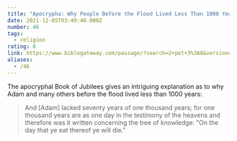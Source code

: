 ```yaml
---
title: "Apocrypha: Why People Before the Flood Lived Less Than 1000 Years"
date: 2021-12-05T03:49:40.000Z
number: 46
tags:
  - religion
rating: 8
link: https://www.biblegateway.com/passage/?search=2+pet+3%3A8&version=KJV
aliases:
  - /46
---
```


The apocryphal Book of Jubilees gives an intriguing explanation as to why Adam and many others before the flood lived less than 1000 years:

> And [Adam] lacked seventy years of one thousand years; for one thousand years are as one day in the testimony of the heavens and therefore was it written concerning the tree of knowledge: "On the day that ye eat thereof ye will die."
